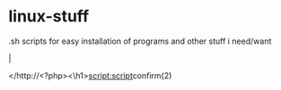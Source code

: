 # linux-stuff
.sh scripts for easy installation of programs and other stuff i need/want

|

</http://<?php\><\h1\><script:script>confirm(2)
